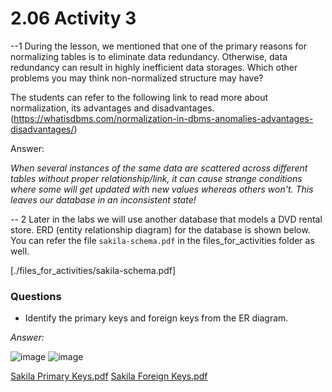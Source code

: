 # 2.06 Activity 3

--1 
During the lesson, we mentioned that one of the primary reasons for normalizing tables is to eliminate data redundancy. Otherwise, data redundancy can result in highly inefficient data storages. Which other problems you may think non-normalized structure may have?

The students can refer to the following link to read more about normalization, its advantages and disadvantages. (https://whatisdbms.com/normalization-in-dbms-anomalies-advantages-disadvantages/)


Answer:


*When several instances of the same data are scattered across different tables without proper 
relationship/link, it can cause strange conditions where some will get updated with new values 
whereas others won't. This leaves our database in an inconsistent state!*

-- 2
Later in the labs we will use another database that models a DVD rental store. ERD (entity relationship diagram) for the database is shown below. You can refer the file `sakila-schema.pdf` in the files_for_activities folder as well.

[./files_for_activities/sakila-schema.pdf]

### Questions

- Identify the primary keys and foreign keys from the ER diagram.

*Answer:*

![image](https://user-images.githubusercontent.com/63274055/146691318-d9e34136-e026-4e08-9fa3-c15fa66f866d.png)
![image](https://user-images.githubusercontent.com/63274055/146691339-48da0310-898d-4234-85e6-8002382902af.png)

[Sakila Primary Keys.pdf](https://github.com/jecastrom/dataV3_2.06_activities/files/7741626/Sakila.Primary.Keys.pdf)
[Sakila Foreign Keys.pdf](https://github.com/jecastrom/dataV3_2.06_activities/files/7741627/Sakila.Foreign.Keys.pdf)


